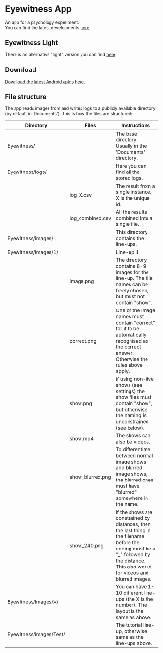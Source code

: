 # Eyewitness App

An app for a psychology experiment.  
You can find the latest developments [here](https://github.com/Aggrathon/EyewitnessApp).  

## Eyewitness Light

There is an alternative "light" version you can find [here](https://github.com/Aggrathon/EyewitnessApp/tree/light).  

## Download

[Download the latest Android apk:s here.](https://github.com/Aggrathon/EyewitnessApp/releases)

## File structure

The app reads images from and writes logs to a publicly available directory (by default in 'Documents'). This is how the files are structured:

| Directory | Files | Instructions |
| --- | --- | --- |
| Eyewitness/ | | The base directory. Usually in the 'Documents' directory.  |
| Eyewitness/logs/ | | Here you can find all the stored logs. |
|| log_X.csv | The result from a single instance. X is the unique id. |
|| log_combined.csv | All the results combined into a single file. |
| Eyewitness/images/ | | This directory contains the line-ups. |
| Eyewitness/images/1/ | | Line-up 1 |
|| image.png | The directory contains 8-9 images for the line-up. The file names can be freely chosen, but must not contain "show". |
|| correct.png | One of the image names must contain "correct" for it to be automatically recognised as the correct answer. Otherwise the rules above apply. |
|| show.png | If using non-live shows (see settings) the show files must contain "show", but otherwise the naming is unconstrained (see below). |
|| show.mp4 | The shows can also be videos. |
|| show_blurred.png | To differentiate between normal image shows and blurred image shows, the blurred ones must have "blurred" somewhere in the name.
|| show_240.png | If the shows are constrained by distances, then the last thing in the filename before the ending must be a "_" followed by the distance. This also works for videos and blurred images.
| Eyewitness/images/X/ | | You can have 1-10 different line-ups (the X is the number). The layout is the same as above. |
| Eyewitness/images/Test/ | | The tutorial line-up, otherwise same as the line-ups above. |
